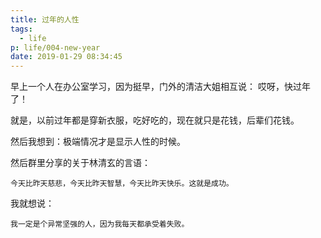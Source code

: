 ```yaml
---
title: 过年的人性
tags:
  - life
p: life/004-new-year
date: 2019-01-29 08:34:45
---
```


早上一个人在办公室学习，因为挺早，门外的清洁大姐相互说： 哎呀，快过年了！

就是，以前过年都是穿新衣服，吃好吃的，现在就只是花钱，后辈们花钱。

然后我想到：极端情况才是显示人性的时候。

然后群里分享的关于林清玄的言语：
```
今天比昨天慈悲，今天比昨天智慧，今天比昨天快乐。这就是成功。
```

我就想说：
```
我一定是个异常坚强的人，因为我每天都承受着失败。
```
